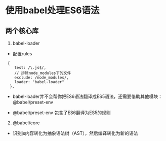 # 使用babel处理ES6语法

## 两个核心库
1. babel-loader
  - 配置rules
  ```
   {
      test: /\.js$/,
      // 排除node_modules下的文件
      exclude: /node_modules/,
      loader: "babel-loader"
    },
  ```
  
  - babel-loader并不会帮你把ES6语法翻译成ES5语法，还需要借助其他模块：@babel/preset-env
  
  - @babel/preset-env 包含了ES6翻译为ES5的规则
 
2. @babel/core
  - 识别js内容转化为抽象语法树（AST），然后编译转化为新的语法
  
 
  
